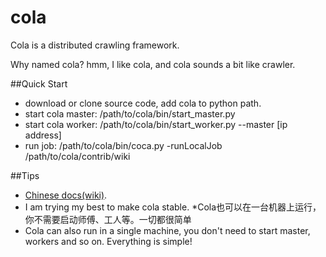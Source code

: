 cola
====

Cola is a distributed crawling framework. 

Why named cola? hmm, I like cola, and cola sounds a bit like crawler.

##Quick Start

* download or clone source code, add cola to python path.
* start cola master: /path/to/cola/bin/start_master.py
* start cola worker: /path/to/cola/bin/start_worker.py --master [ip address]
* run job: /path/to/cola/bin/coca.py -runLocalJob /path/to/cola/contrib/wiki

##Tips

* [Chinese docs(wiki)](https://github.com/chineking/cola/wiki).
* I am trying my best to make cola stable.
*Cola也可以在一台机器上运行，你不需要启动师傅、工人等。一切都很简单
* Cola can also run in a single machine, you don't need to start master, workers and so on. Everything is simple!